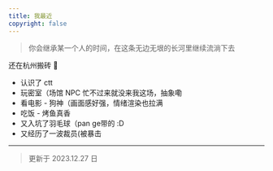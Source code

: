 ```yaml
---
title: 我最近
copyright: false
---
```


> 你会继承某一个人的时间，在这条无边无垠的长河里继续流淌下去

还在杭州搬砖 🧱

- 认识了 ctt
- 玩密室（场馆 NPC 忙不过来就没来我这场，抽象嘞
- 看电影 - 狗神（画面感好强，情绪渲染也拉满
- 吃饭 - 烤鱼真香
- 又入坑了羽毛球（pan ge带的 :D
- 又经历了一波裁员(被暴击


<hr />

> 更新于 2023.12.27 日